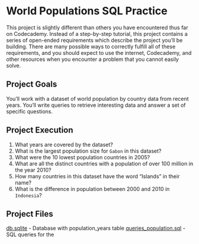 # World Populations SQL Practice

This project is slightly different than others you have encountered thus far on Codecademy. Instead of a step-by-step tutorial, this project contains a series of open-ended requirements which describe the project you’ll be building. There are many possible ways to correctly fulfill all of these requirements, and you should expect to use the internet, Codecademy, and other resources when you encounter a problem that you cannot easily solve.

## Project Goals
You’ll work with a dataset of world population by country data from recent years. You’ll write queries to retrieve interesting data and answer a set of specific questions.

## Project Execution

 1. What years are covered by the dataset?
 2. What is the largest population size for `Gabon` in this dataset?
 3. What were the 10 lowest population countries in 2005?
 4. What are all the distinct countries with a population of over 100 million in the year 2010?
 5.  How many countries in this dataset have the word “Islands” in their name?
 6. What is the difference in population between 2000 and 2010 in `Indonesia`?

## Project Files

[db.sqlite](https://github.com/unotresdos/world-population-sql/blob/master/db.sqlite)  - Database with population_years table
[queries_population.sql](https://github.com/unotresdos/world-population-sql/blob/master/queries_population.sql) - SQL queries for the 
